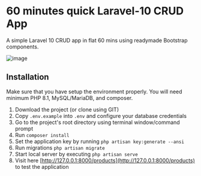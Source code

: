 # 60 minutes quick Laravel-10 CRUD App

A simple Laravel 10 CRUD app in flat 60 mins using readymade Bootstrap components.


![image](https://github.com/sachnaror/laravel-10-crud/assets/9551754/ec0d1335-3b6e-4561-aa01-11feb36fc5fe)



## Installation

Make sure that you have setup the environment properly. You will need minimum PHP 8.1, MySQL/MariaDB, and composer.

1. Download the project (or clone using GIT)
2. Copy `.env.example` into `.env` and configure your database credentials
3. Go to the project's root directory using terminal window/command prompt
4. Run `composer install`
5. Set the application key by running `php artisan key:generate --ansi`
6. Run migrations `php artisan migrate`
7. Start local server by executing `php artisan serve`
8. Visit here [http://127.0.0.1:8000/products](http://127.0.0.1:8000/products) to test the application


